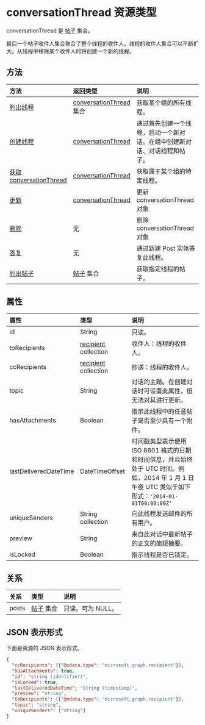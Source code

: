# <a name="conversationthread-resource-type"></a>conversationThread 资源类型
conversationThread 是 [帖子](post.md) 集合。

最后一个帖子收件人集合聚合了整个线程的收件人。线程的收件人集合可以不断扩大。从线程中移除某个收件人时将创建一个新的线程。

## <a name="methods"></a>方法

| 方法       | 返回类型  |说明|
|:---------------|:--------|:----------|
|[列出线程](../api/group_list_threads.md) | [conversationThread](conversationthread.md) 集合 |获取某个组的所有线程。|
|[创建线程](../api/group_post_threads.md) | [conversationThread](conversationthread.md) |通过首先创建一个线程，启动一个新对话。在组中创建新对话、对话线程和帖子。|
|[获取 conversationThread](../api/conversationthread_get.md) | [conversationThread](conversationthread.md) |获取属于某个组的特定线程。 |
|[更新](../api/conversationthread_update.md) | [conversationThread](conversationthread.md)  |更新 conversationThread 对象 |
|[删除](../api/conversationthread_delete.md) | 无 |删除 conversationThread 对象 |
|[答复](../api/conversationthread_reply.md)|无|通过新建 Post 实体答复此线程。|
|[列出帖子](../api/conversationthread_list_posts.md) |[帖子](post.md) 集合| 获取指定线程的帖子。 |

## <a name="properties"></a>属性
| 属性       | 类型    |说明|
|:---------------|:--------|:----------|
|id|String| 只读。|
|toRecipients|[recipient](recipient.md) collection|收件人：线程的收件人。|
|ccRecipients|[recipient](recipient.md) collection|抄送：线程的收件人。|
|topic|String|对话的主题。在创建对话时可设置此属性，但无法对其进行更新。||
|hasAttachments|Boolean|指示此线程中的任意帖子是否至少具有一个附件。|
|lastDeliveredDateTime|DateTimeOffset|时间戳类型表示使用 ISO 8601 格式的日期和时间信息，并且始终处于 UTC 时间。例如，2014 年 1 月 1 日午夜 UTC 类似于如下形式：`'2014-01-01T00:00:00Z'`|
|uniqueSenders|String collection|向此线程发送邮件的所有用户。|
|preview|String|来自此对话中最新帖子的正文的简短摘要。|
|isLocked|Boolean|指示线程是否已锁定。|

## <a name="relationships"></a>关系
| 关系 | 类型    |说明|
|:---------------|:--------|:----------|
|posts|[帖子](post.md) 集合| 只读。可为 NULL。|


## <a name="json-representation"></a>JSON 表示形式

下面是资源的 JSON 表示形式。

<!-- {
  "blockType": "resource",
  "optionalProperties": [
    "posts"
  ],
  "keyProperty": "id",
  "@odata.type": "microsoft.graph.conversationThread"
}-->

```json
{
  "ccRecipients": [{"@odata.type": "microsoft.graph.recipient"}],
  "hasAttachments": true,
  "id": "string (identifier)",
  "isLocked": true,
  "lastDeliveredDateTime": "String (timestamp)",
  "preview": "string",
  "toRecipients": [{"@odata.type": "microsoft.graph.recipient"}],
  "topic": "string",
  "uniqueSenders": ["string"]
}

```


<!-- uuid: 8fcb5dbc-d5aa-4681-8e31-b001d5168d79
2015-10-25 14:57:30 UTC -->
<!-- {
  "type": "#page.annotation",
  "description": "conversationThread resource",
  "keywords": "",
  "section": "documentation",
  "tocPath": ""
}-->

